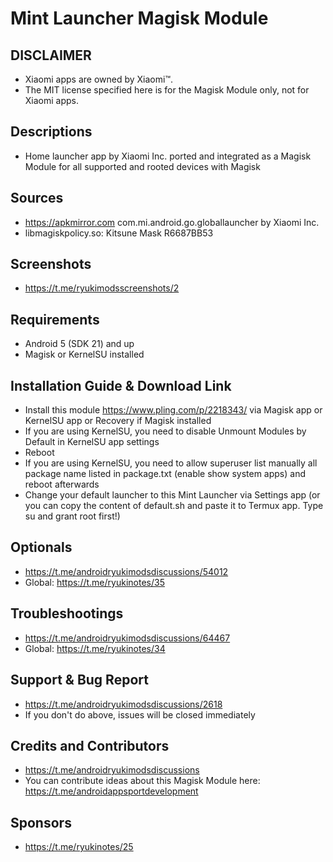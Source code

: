 # Mint Launcher Magisk Module

## DISCLAIMER
- Xiaomi apps are owned by Xiaomi™.
- The MIT license specified here is for the Magisk Module only, not for Xiaomi apps.

## Descriptions
- Home launcher app by Xiaomi Inc. ported and integrated as a Magisk Module for all supported and rooted devices with Magisk

## Sources
- https://apkmirror.com com.mi.android.go.globallauncher by Xiaomi Inc.
- libmagiskpolicy.so: Kitsune Mask R6687BB53

## Screenshots
- https://t.me/ryukimodsscreenshots/2

## Requirements
- Android 5 (SDK 21) and up
- Magisk or KernelSU installed

## Installation Guide & Download Link
- Install this module https://www.pling.com/p/2218343/ via Magisk app or KernelSU app or Recovery if Magisk installed
- If you are using KernelSU, you need to disable Unmount Modules by Default in KernelSU app settings
- Reboot
- If you are using KernelSU, you need to allow superuser list manually all package name listed in package.txt (enable show system apps) and reboot afterwards
- Change your default launcher to this Mint Launcher via Settings app (or you can copy the content of default.sh and paste it to Termux app. Type su and grant root first!)

## Optionals
- https://t.me/androidryukimodsdiscussions/54012
- Global: https://t.me/ryukinotes/35

## Troubleshootings
- https://t.me/androidryukimodsdiscussions/64467
- Global: https://t.me/ryukinotes/34

## Support & Bug Report
- https://t.me/androidryukimodsdiscussions/2618
- If you don't do above, issues will be closed immediately

## Credits and Contributors
- https://t.me/androidryukimodsdiscussions
- You can contribute ideas about this Magisk Module here: https://t.me/androidappsportdevelopment

## Sponsors
- https://t.me/ryukinotes/25


